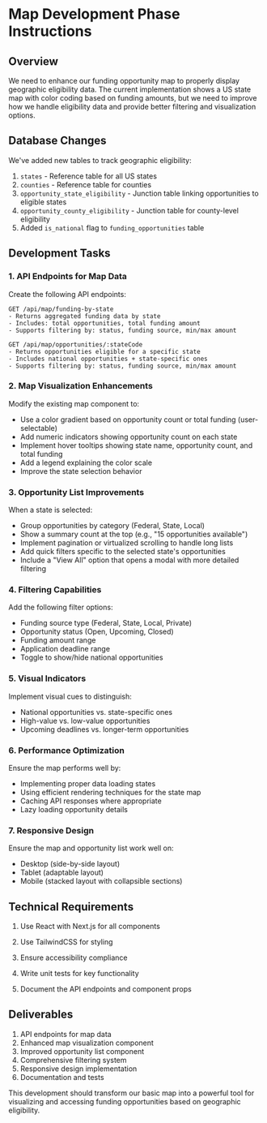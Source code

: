 # Map Development Phase Instructions

## Overview

We need to enhance our funding opportunity map to properly display geographic eligibility data. The current implementation shows a US state map with color coding based on funding amounts, but we need to improve how we handle eligibility data and provide better filtering and visualization options.

## Database Changes

We've added new tables to track geographic eligibility:

1. `states` - Reference table for all US states
2. `counties` - Reference table for counties
3. `opportunity_state_eligibility` - Junction table linking opportunities to eligible states
4. `opportunity_county_eligibility` - Junction table for county-level eligibility
5. Added `is_national` flag to `funding_opportunities` table

## Development Tasks

### 1. API Endpoints for Map Data

Create the following API endpoints:

```
GET /api/map/funding-by-state
- Returns aggregated funding data by state
- Includes: total opportunities, total funding amount
- Supports filtering by: status, funding source, min/max amount

GET /api/map/opportunities/:stateCode
- Returns opportunities eligible for a specific state
- Includes national opportunities + state-specific ones
- Supports filtering by: status, funding source, min/max amount
```

### 2. Map Visualization Enhancements

Modify the existing map component to:

- Use a color gradient based on opportunity count or total funding (user-selectable)
- Add numeric indicators showing opportunity count on each state
- Implement hover tooltips showing state name, opportunity count, and total funding
- Add a legend explaining the color scale
- Improve the state selection behavior

### 3. Opportunity List Improvements

When a state is selected:

- Group opportunities by category (Federal, State, Local)
- Show a summary count at the top (e.g., "15 opportunities available")
- Implement pagination or virtualized scrolling to handle long lists
- Add quick filters specific to the selected state's opportunities
- Include a "View All" option that opens a modal with more detailed filtering

### 4. Filtering Capabilities

Add the following filter options:

- Funding source type (Federal, State, Local, Private)
- Opportunity status (Open, Upcoming, Closed)
- Funding amount range
- Application deadline range
- Toggle to show/hide national opportunities

### 5. Visual Indicators

Implement visual cues to distinguish:

- National opportunities vs. state-specific ones
- High-value vs. low-value opportunities
- Upcoming deadlines vs. longer-term opportunities

### 6. Performance Optimization

Ensure the map performs well by:

- Implementing proper data loading states
- Using efficient rendering techniques for the state map
- Caching API responses where appropriate
- Lazy loading opportunity details

### 7. Responsive Design

Ensure the map and opportunity list work well on:

- Desktop (side-by-side layout)
- Tablet (adaptable layout)
- Mobile (stacked layout with collapsible sections)

## Technical Requirements

1. Use React with Next.js for all components

2. Use TailwindCSS for styling
3. Ensure accessibility compliance
4. Write unit tests for key functionality
5. Document the API endpoints and component props

## Deliverables

1. API endpoints for map data
2. Enhanced map visualization component
3. Improved opportunity list component
4. Comprehensive filtering system
5. Responsive design implementation
6. Documentation and tests

This development should transform our basic map into a powerful tool for visualizing and accessing funding opportunities based on geographic eligibility.
